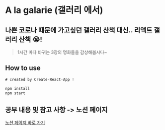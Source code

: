 # A la galarie (갤러리 에서)

## 나쁜 코로나 때문에 가고싶던 갤러리 산책 대신.. 리액트 갤러리 산책 😭!
> 1시간 마다 바뀌는 3장의 명화들을 감상해봅시다~
## How to use
```javascript
# created by Create-React-App !

npm install
npm start
```

## 공부 내용 및 참고 사항 -> 노션 페이지
[노션 페이지 바로 가기][notion-page-redirect]

[notion-page-redirect]: https://www.notion.so/la-galarie-ce60bf7733114fb982f72a9916392790
